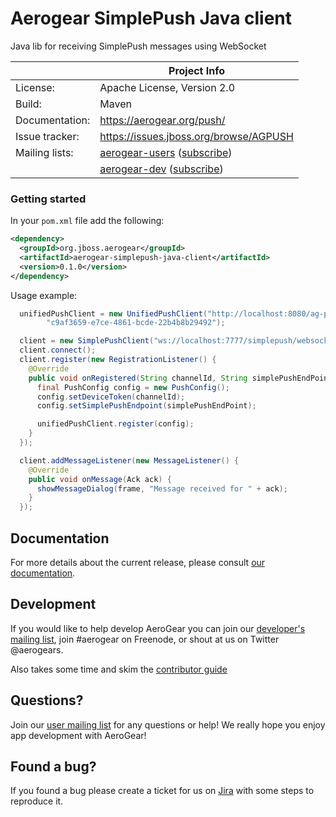 Aerogear SimplePush Java client
===============================

Java lib for receiving SimplePush messages using WebSocket

|                 | Project Info  |
| --------------- | ------------- |
| License:        | Apache License, Version 2.0  |
| Build:          | Maven  |
| Documentation:  | https://aerogear.org/push/  |
| Issue tracker:  | https://issues.jboss.org/browse/AGPUSH  |
| Mailing lists:  | [aerogear-users](http://aerogear-users.1116366.n5.nabble.com/) ([subscribe](https://lists.jboss.org/mailman/listinfo/aerogear-users))  |
|                 | [aerogear-dev](http://aerogear-dev.1069024.n5.nabble.com/) ([subscribe](https://lists.jboss.org/mailman/listinfo/aerogear-dev))  |


### Getting started

In your ```pom.xml``` file add the following:
```xml
<dependency>
  <groupId>org.jboss.aerogear</groupId>
  <artifactId>aerogear-simplepush-java-client</artifactId>
  <version>0.1.0</version>
</dependency>
```

Usage example:

```java
  unifiedPushClient = new UnifiedPushClient("http://localhost:8080/ag-push/rest/registry/device", "4f766e2c-b4da-42f5-8bfb-d7adc4030939",
        "c9af3659-e7ce-4861-bcde-22b4b8b29492");

  client = new SimplePushClient("ws://localhost:7777/simplepush/websocket");
  client.connect();
  client.register(new RegistrationListener() {
    @Override
    public void onRegistered(String channelId, String simplePushEndPoint) {
      final PushConfig config = new PushConfig();
      config.setDeviceToken(channelId);
      config.setSimplePushEndpoint(simplePushEndPoint);

      unifiedPushClient.register(config);
    }
  });

  client.addMessageListener(new MessageListener() {
    @Override
    public void onMessage(Ack ack) {
      showMessageDialog(frame, "Message received for " + ack);
    }
  });
```

## Documentation

For more details about the current release, please consult [our documentation](https://aerogear.org/push).

## Development

If you would like to help develop AeroGear you can join our [developer's mailing list](https://lists.jboss.org/mailman/listinfo/aerogear-dev), join #aerogear on Freenode, or shout at us on Twitter @aerogears.

Also takes some time and skim the [contributor guide](http://aerogear.org/docs/guides/Contributing/)

## Questions?

Join our [user mailing list](https://lists.jboss.org/mailman/listinfo/aerogear-users) for any questions or help! We really hope you enjoy app development with AeroGear!

## Found a bug?

If you found a bug please create a ticket for us on [Jira](https://issues.jboss.org/browse/AGPUSH) with some steps to reproduce it.
